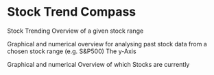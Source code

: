 # Stock Trend Compass

Stock Trending Overview of a given stock range 


Graphical and numerical overview for analysing past stock data from a chosen stock range (e.g. S&P500)
The y-Axis 

Graphical and numerical Overview of which Stocks are currently 
